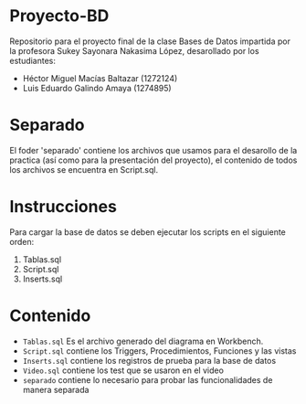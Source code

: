# Proyecto-BD
Repositorio para el proyecto final de la clase Bases de Datos impartida 
por la profesora Sukey Sayonara Nakasima López, desarollado por los 
estudiantes:

- Héctor Miguel Macías Baltazar (1272124)
- Luis Eduardo Galindo Amaya (1274895)

# Separado
El foder 'separado' contiene los archivos que usamos para el desarollo
de la practica (así como para la presentación del proyecto), el contenido 
de todos los archivos se encuentra en Script.sql.

# Instrucciones 
Para cargar la base de datos se deben ejecutar los scripts en el siguiente
orden:

1. Tablas.sql
2. Script.sql
3. Inserts.sql

# Contenido
- `Tablas.sql` Es el archivo generado del diagrama en Workbench.
- `Script.sql` contiene los Triggers, Procedimientos, Funciones y las vistas
- `Inserts.sql` contiene los registros de prueba para la base de datos
- `Video.sql` contiene los test que se usaron en el video
- `separado` contiene lo necesario para probar las funcionalidades de manera separada

